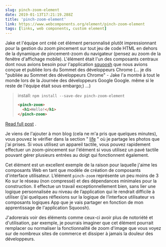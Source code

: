 ```yaml
---
slug: pinch-zoom-element
date: 2019-01-13T17:21:19.288Z
title: 'pinch-zoom-element'
link: https://www.webcomponents.org/element/pinch-zoom-element
tags: [links, web components, custom element]
---
```

Jake et l&#39;équipe ont créé cet élément personnalisé plutôt impressionnant pour la gestion du zoom pincement sur tout jeu de code HTML en dehors de la dynamique de pincement-zoom du navigateur (pensez au zoom de la fenêtre d&#39;affichage mobile). L&#39;élément était l&#39;un des composants centraux dont nous avions besoin pour l&#39;application [squoosh](https://squoosh.app/) que nous avions conçue et publiée lors du Sommet des développeurs Chrome (... je dis &quot;publiée au Sommet des développeurs Chrome&quot; - Jake l&#39;a montré à tout le monde lors de la Journée des développeurs Google Google. même si le reste de l&#39;équipe était sous embargo;) ...)

> install: `npm install --save-dev pinch-zoom-element`
> 
> ```HTML
> <pinch-zoom>
>   <h1>Hello!</h1>
> </pinch-zoom>
> ```

[Read full post](https://www.webcomponents.org/element/pinch-zoom-element) .

Je viens de l&#39;ajouter à mon blog (cela ne m&#39;a pris que quelques minutes), vous pouvez le vérifier dans la section &quot; [life](https://paul.kinlan.me/life/img_20170711_063830/) &quot; où je partage les photos que j&#39;ai prises. Si vous utilisez un appareil tactile, vous pouvez rapidement effectuer un zoom-pincement sur l&#39;élément si vous utilisez un pavé tactile pouvant gérer plusieurs entrées au doigt qui fonctionnent également.

Cet élément est un excellent exemple de la raison pour laquelle j&#39;aime les composants Web en tant que modèle de création de composants d&#39;interface utilisateur. L’élément `pinch-zoom` représente un peu moins de 3 Ko sur le réseau (non compressé) et des dépendances minimales pour la construction. Il effectue un travail exceptionnellement bien, sans lier une logique personnalisée au niveau de l’application qui le rendrait difficile à utiliser (j’ai quelques réflexions sur la logique de l’interface utilisateur vs composants logiques App que je vais partager en fonction de mon apprentissage de l&#39;application Squoosh).

J&#39;adorerais voir des éléments comme ceux-ci avoir plus de notoriété et d&#39;utilisation, par exemple, je pourrais imaginer que cet élément pourrait remplacer ou normaliser la fonctionnalité de zoom d&#39;image que vous voyez sur de nombreux sites de commerce et dissiper à jamais la douleur des développeurs.
